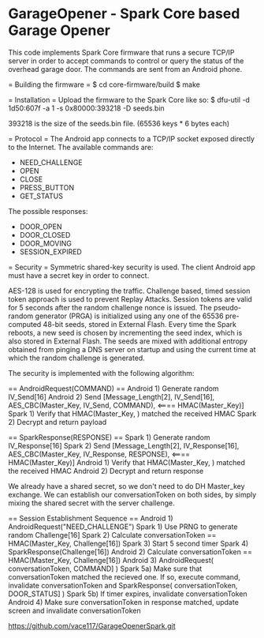 GarageOpener - Spark Core based Garage Opener
========================

This code implements Spark Core firmware that runs a secure TCP/IP server in order to accept commands to control or query the status of the overhead garage door. The commands are sent from an Android phone.

= Building the firmware =
 $ cd core-firmware/build
 $ make

= Installation =
Upload the firmware to the Spark Core like so:
$ dfu-util -d 1d50:607f -a 1 -s 0x80000:393218 -D seeds.bin

393218 is the size of the seeds.bin file. (65536 keys * 6 bytes each)

= Protocol =
The Android app connects to a TCP/IP socket exposed directly to the Internet. The available commands are:
 - NEED_CHALLENGE
 - OPEN
 - CLOSE
 - PRESS_BUTTON
 - GET_STATUS

The possible responses:
 - DOOR_OPEN
 - DOOR_CLOSED
 - DOOR_MOVING
 - SESSION_EXPIRED

= Security =
Symmetric shared-key security is used. The client Android app must have a secret key in order to connect. 

AES-128 is used for encrypting the traffic. Challenge based, timed session token approach is used to prevent Replay Attacks. Session tokens are valid for 5 seconds after the random challenge nonce is issued. The pseudo-random generator (PRGA) is initialized using any one of the 65536 pre-computed 48-bit seeds, stored in External Flash. Every time the Spark reboots, a new seed is chosen by incrementing the seed index, which is also stored in External Flash. The seeds are mixed with additional entropy obtained from pinging a DNS server on startup and using the current time at which the random challenge is generated.

The security is implemented with the following algorithm:

== AndroidRequest(COMMAND) == 
Android 1) Generate random IV_Send[16]
Android 2) Send [Message_Length[2], IV_Send[16], AES_CBC(Master_Key, IV_Send, COMMAND), <==== HMAC(Master_Key)]
Spark 1) Verify that HMAC(Master_Key, <payload>) matched the received HMAC
Spark 2) Decrypt and return payload

== SparkResponse(RESPONSE) ==
Spark 1) Generate random IV_Response[16]
Spark 2) Send [Message_Length[2], IV_Response[16], AES_CBC(Master_Key, IV_Response, RESPONSE), <==== HMAC(Master_Key)]
Android 1) Verify that HMAC(Master_Key, <payload>) matched the received HMAC
Android 2) Decrypt and return response

We already have a shared secret, so we don't need to do DH Master_key exchange. We can establish our conversationToken on both sides, by simply mixing the shared secret with the server challenge.

== Session Establishment Sequence == 
Android 1) AndroidRequest("NEED_CHALLENGE")
Spark 1) Use PRNG to generate random Challenge[16]
Spark 2) Calculate conversationToken == HMAC(Master_Key, Challenge[16])
Spark 3) Start 5 second timer
Spark 4) SparkResponse(Challenge[16])
Android 2) Calculate conversationToken == HMAC(Master_Key, Challenge[16])
Android 3) AndroidRequest(  conversationToken, COMMAND] )
Spark 5a) Make sure that conversationToken matched the recieved one. If so, execute command, invalidate conversationToken and SparkResponse(  conversationToken, DOOR_STATUS] )
Spark 5b) If timer expires, invalidate conversationToken
Android 4) Make sure conversationToken in response matched, update screen and invalidate conversationToken

https://github.com/vace117/GarageOpenerSpark.git